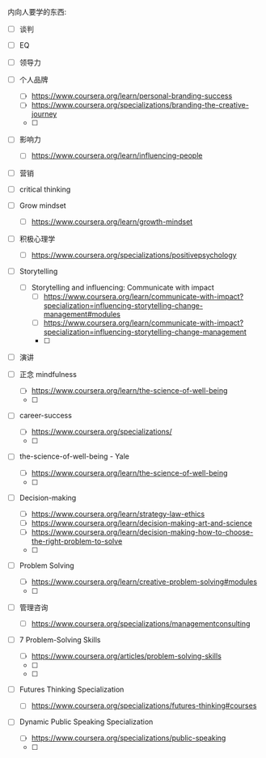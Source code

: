 内向人要学的东西:


- [ ] 谈判
- [ ] EQ
- [ ] 领导力
- [ ] 个人品牌
    - [ ] https://www.coursera.org/learn/personal-branding-success
    - [ ] https://www.coursera.org/specializations/branding-the-creative-journey
    - [ ] 
- [ ] 影响力
    - [ ] https://www.coursera.org/learn/influencing-people
- [ ] 营销




- [ ] critical thinking
- [ ] Grow mindset
    - [ ] https://www.coursera.org/learn/growth-mindset
- [ ] 积极心理学
    - [ ] https://www.coursera.org/specializations/positivepsychology
- [ ] Storytelling
    - [ ] Storytelling and influencing: Communicate with impact
        - [ ] https://www.coursera.org/learn/communicate-with-impact?specialization=influencing-storytelling-change-management#modules
        - [ ] https://www.coursera.org/learn/communicate-with-impact?specialization=influencing-storytelling-change-management
        - [ ] 
- [ ] 演讲
- [ ] 正念 mindfulness
    - [ ] https://www.coursera.org/learn/the-science-of-well-being
    - [ ] 

- [ ] career-success
    - [ ] https://www.coursera.org/specializations/
    - [ ] 

- [ ] the-science-of-well-being - Yale
    - [ ] https://www.coursera.org/learn/the-science-of-well-being
    - [ ] 



- [ ] Decision-making
    - [ ] https://www.coursera.org/learn/strategy-law-ethics
    - [ ] https://www.coursera.org/learn/decision-making-art-and-science
    - [ ] https://www.coursera.org/learn/decision-making-how-to-choose-the-right-problem-to-solve  
    - [ ] 


- [ ] Problem Solving
    - [ ] https://www.coursera.org/learn/creative-problem-solving#modules
    - [ ] 



- [ ] 管理咨询
    - [ ] https://www.coursera.org/specializations/managementconsulting


- [ ] 7 Problem-Solving Skills
    - [ ] https://www.coursera.org/articles/problem-solving-skills
    - [ ] 
    - [ ] 



- [ ] Futures Thinking Specialization
    - [ ] https://www.coursera.org/specializations/futures-thinking#courses 






- [ ] Dynamic Public Speaking Specialization
    - [ ] https://www.coursera.org/specializations/public-speaking 
    - [ ] 

